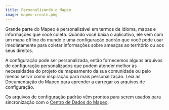 ```yaml
---
title: Personalizando o Mapeo
image: mapeo-create.png
---
```


Grande parte do Mapeo é personalizável em termos de idioma, mapas e informações que você coleta. Quando você baixa o aplicativo, ele vem com um mapa offline do mundo e uma configuração padrão que você pode usar imediatamente para coletar informações sobre ameaças ao território ou aos seus direitos.

A configuração pode ser personalizada, então fornecemos alguns arquivos de configuração personalizados que podem atender melhor às necessidades do projeto de mapeamento da sua comunidade ou pelo menos servir como inspiração para mais personalização. Leia as <app-button :inline="true" :color="true" localurl=":8086/all/https://docs.mapeo.app">Documentação do Mapeo</app-button> para aprender a carregar os arquivos de configuração.

Os arquivos de configuração padrão vêm prontos para serem usados para sincronização com o [Centro de Dados do Mapeo](/mapping-and-monitoring#mapeo-data-hub).

<app-button :color="true" localurl=":8087" download="/mapeo/mapeo-workshop-dweb-v1.0.0.mapeosettings" text="Download config"></app-button>

<app-button localurl=":8086/all/https://docs.mapeo.app/complete-reference-guide/mapeo-mobile-installation-setup/importing-configurations" text="Read documentation"></app-button>
